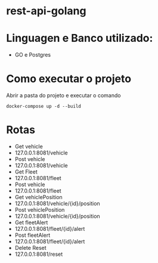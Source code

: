 # rest-api-golang

# Linguagen e Banco utilizado: 
- GO e Postgres

# Como executar o projeto
Abrir a pasta do projeto e executar o comando
```
docker-compose up -d --build
```
# Rotas
- Get vehicle <br />
- 127.0.0.1:8081/vehicle <br />
- Post vehicle <br />
- 127.0.0.1:8081/vehicle <br />
- Get Fleet <br />
- 127.0.0.1:8081/fleet <br />
- Post vehicle <br />
- 127.0.0.1:8081/fleet <br />
- Get vehiclePosition <br />
- 127.0.0.1:8081/vehicle/{id}/position <br />
- Post vehiclePosition <br />
- 127.0.0.1:8081/vehicle/{id}/position <br />
- Get fleetAlert <br />
- 127.0.0.1:8081/fleet/{id}/alert <br />
- Post fleetAlert <br />
- 127.0.0.1:8081/fleet/{id}/alert <br />
- Delete Reset <br />
- 127.0.0.1:8081/reset <br />
